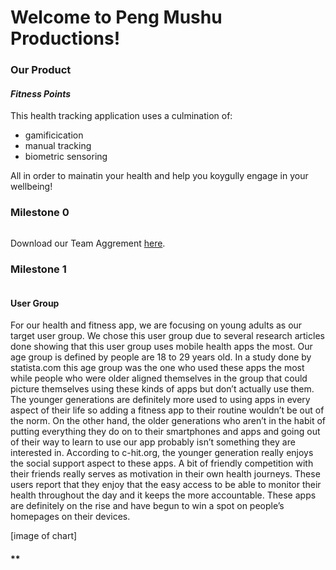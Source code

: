 # **Welcome to Peng Mushu Productions!**



### **Our Product** 
#### *Fitness Points*
This health tracking application uses a culmination of:
- gamificication
- manual tracking
- biometric sensoring

All in order to mainatin your health and help you koygully engage in your wellbeing!


### **Milestone 0**
```markdown
```
Download our Team Aggrement [here](http://drive.google.com/file/d/1nko715Uob7-XzCvR66tYGkR9t6KuA3ZM/view?usp=sharing).

### **Milestone 1**
```markdown
```
#### **User Group**
For our health and fitness app, we are focusing on young adults as our target user group. We chose this user group due to several research articles done showing that this user group uses mobile health apps the most. Our age group is defined by people are 18 to 29 years old. In a study done by statista.com this age group was the one who used these apps the most while people who were older aligned themselves in the group that could picture themselves using these kinds of apps but don’t actually use them. The younger generations are definitely more used to using apps in every aspect of their life so adding a fitness app to their routine wouldn’t be out of the norm. On the other hand, the older generations who aren’t in the habit of putting everything they do on to their smartphones and apps and going out of their way to learn to use our app probably isn’t something they are interested in. According to c-hit.org, the younger generation really enjoys the social support aspect to these apps. A bit of friendly competition with their friends really serves as motivation in their own health journeys. These users report that they enjoy that the easy access to be able to monitor their health throughout the day and it keeps the more accountable. These apps are definitely on the rise and have begun to win a spot on people’s homepages on their devices. 

[image of chart]
#### **
